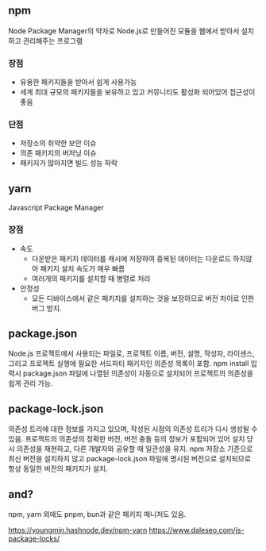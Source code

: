 ## npm
Node Package Manager의 약자로 Node.js로 만들어진 모듈을 웹에서 받아서 설치하고 관리해주는 프로그램
### 장점
- 유용한 패키지들을 받아서 쉽게 사용가능
- 세계 최대 규모의 패키지들을 보유하고 있고 커뮤니티도 활성화 되어있어 접근성이 좋음
### 단점
- 저장소의 취약한 보안 이슈
- 의존 패키지의 버저닝 이슈
- 패키지가 많아지면 빌드 성능 하락

## yarn
Javascript Package Manager
### 장점
- 속도
    - 다운받은 패키지 데이터를 캐시에 저장하여 중복된 데이터는 다운로드 하지않아 패키지 설치 속도가 매우 빠름
    - 여러개의 패키지를 설치할 때 병렬로 처리
- 안정성
    - 모든 디바이스에서 같은 패키지를 설치하는 것을 보장하므로 버전 차이로 인한 버그 방지.


## package.json
Node.js 프로젝트에서 사용되는 파일로, 프로젝트 이름, 버전, 설명, 작성자, 라이센스, 그리고 프로젝트 실행에 필요한 서드파티 패키지인 의존성 목록이 포함.
npm install 입력시 package.json 파일에 나열된 의존성이 자동으로 설치되어 프로젝트의 의존성을 쉽게 관리 가능.

## package-lock.json
의존성 트리에 대한 정보를 가지고 있으며, 작성된 시점의 의존성 트리가 다시 생성될 수 있음.
프로젝트의 의존성의 정확한 버전, 버전 충돌 등의 정보가 포함되어 있어 설치 당시 의존성을 재현하고, 다른 개발자와 공유할 때 일관성을 유지.
npm 저장소 기준으로 최신 버전을 설치하지 않고 package-lock.json 파일에 명시된 버전으로 설치되므로 항상 동일한 버전의 패키지가 설치.

## and?
npm, yarn 외에도 pnpm, bun과 같은 패키지 매니저도 있음.

https://youngmin.hashnode.dev/npm-yarn
https://www.daleseo.com/js-package-locks/